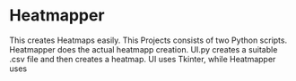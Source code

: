 # Heatmapper
This creates Heatmaps easily.
This Projects consists of two Python scripts. Heatmapper does the actual heatmapp creation. UI.py creates a suitable .csv file and then creates a heatmap.
UI uses Tkinter, while Heatmapper uses 
